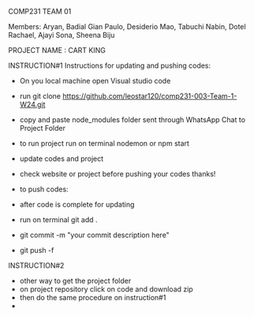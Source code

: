 COMP231
TEAM 01

Members:
Aryan, Badial
Gian Paulo, Desiderio
Mao, Tabuchi
Nabin, Dotel
Rachael, Ajayi
Sona, Sheena Biju

PROJECT NAME : CART KING

INSTRUCTION#1
Instructions for updating and pushing codes:

- On you local machine open Visual studio code
- run git clone https://github.com/leostar120/comp231-003-Team-1-W24.git
- copy and paste node_modules folder sent through WhatsApp Chat to Project Folder
- to run project run on terminal nodemon or npm start
- update codes and project
- check website or project before pushing your codes thanks!

- to push codes:
- after code is complete for updating
- run on terminal git add .
- git commit -m "your commit description here"
- git push -f

INSTRUCTION#2
- other way to get the project folder
- on project repository click on code and download zip
- then do the same procedure on instruction#1
- 
